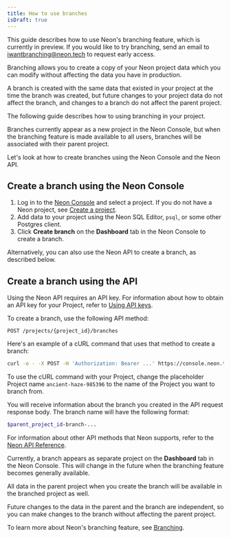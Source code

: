 ```yaml
---
title: How to use branches
isDraft: true
---
```


This guide describes how to use Neon's branching feature, which is currently in preview. If you would like to try branching, send an email to [iwantbranching@neon.tech](mailto:iwantbranching@neon.tech) to request early access.

Branching allows you to create a copy of your Neon project data which you can modify without affecting the data you have in production.

A branch is created with the same data that existed in your project at the time the branch was created, but future changes to your project data do not affect the branch, and changes to a branch do not affect the parent project.

The following guide describes how to using branching in your project.

Branches currently appear as a new project in the Neon Console, but when the branching feature is made available to all users, branches will be associated with their parent project.

Let's look at how to create branches using the Neon Console and the Neon API.

## Create a branch using the Neon Console

1. Log in to the [Neon Console](https://console.neon.tech) and select a project. If you do not have a Neon project, see [Create a project](/docs/manage/projects#create-a-project).
2. Add data to your project using the Neon SQL Editor, `psql`, or some other Postgres client.
3. Click **Create branch** on the **Dashboard** tab in the Neon Console to create a branch.

Alternatively, you can also use the Neon API to create a branch, as described below.

## Create a branch using the API

Using the Neon API requires an API key. For information about how to obtain an API key for your Project, refer to [Using API keys](/docs/..//get-started-with-neon/using-api-keys/).

To create a branch, use the following API method:

```http
POST /projects/{project_id}/branches
```

Here's an example of a cURL command that uses that method to create a branch:

```bash
curl -o - -X POST -H 'Authorization: Bearer ...' https://console.neon.tech/api/v1/clusters/ancient-haze-985396/branches
```

To use the cURL command with your Project, change the placeholder Project name `ancient-haze-985396` to the name of the Project you want to branch from.

You will receive information about the branch you created in the API request response body. The branch name will have the following format:

```bash
$parent_project_id-branch-...
```

For information about other API methods that Neon supports, refer to the [Neon API Reference](https://console.neon.tech/api-docs).

Currently, a branch appears as separate project on the **Dashboard** tab in the Neon Console. This will change in the future when the branching feature becomes generally available.

All data in the parent project when you create the branch will be available in the branched project as well.

Future changes to the data in the parent and the branch are independent, so you can make changes to the branch without affecting the parent project.

To learn more about Neon's branching feature, see [Branching](/docs/../conceptual-guides/branching).
